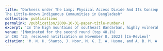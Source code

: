 ```yaml
---
title: "Darkness under The Lamp: Physical Access Divide And Its Consequences among
The Little-Known Indigenous Communities in Bangladesh"
collection: publications
permalink: /publication/2009-10-01-paper-title-number-1
excerpt: 'In the high mountains of southeast Bandarban, highly vulnerable ethnic communities (we refer to them as HVECs) live without basic mobile and network availability. To the best of our knowledge, no study in the literature has focused on improving HVECs life. To create a new discussion in HCI, we make two visits to six different ethnic communities in 15 different paras (villages) and conduct a mixed-method study to uncover their mobile and network availability with HVECs. We share the framework we used to tackle the non-availability of local informers and interpreters in HVECs. This study will help researchers better prepare for fieldwork and design technologies in distant indigenous communities'
venue: '[Nominated for the second round (top 48.1%)
in CHI ’23; received notification on November 8, 2022] [In-Review]'
citation: 'M. N. H. Shanto, J. Noor, M. G. Z. A. Husna, and A. B. M. A. A. Islam'
---
```


